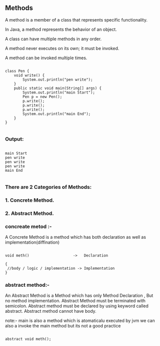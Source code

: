    <h2>Methods</h2>
    <p>A method is a member of a class that represents specific functionality.</p>
    <p>In Java, a method represents the behavior of an object.</p>
    <p>A class can have multiple methods in any order.</p>
    <p>A method never executes on its own; it must be invoked.</p>
    <p>A method can be invoked multiple times.</p>
    <pre><code>
class Pen {
    void write() {
        System.out.println("pen write");
    }
    public static void main(String[] args) {
        System.out.println("main Start");
        Pen p = new Pen();
        p.write();
        p.write();
        p.write();
        System.out.println("main End");
    }
}
    </code></pre>
    <h3>Output:</h3>
    <pre><code>
main Start
pen write
pen write
pen write
main End
    </code></pre>


<h3>There are 2  Categories of Methods: </h3>

<h3>1. Concrete Method. </h3>
<h3>2. Abstract Method. </h3>
<h3>concreate metod :-</h3>
	A Concrete Method is a method which has both declaration as well as implementation(diffination)

<pre><code>
void meth()                    ->   Declaration  
 
{ 
 //body / logic / implementation -> Implementation 
}
</code></pre>


<h3>abstract method:-</h3>

   An Abstract Method is a Method which has only Method Declaration , But no method 
implementation. 
Abstract Method must be terminated with semicolon. 
Abstract method must be declared by using keyword called abstract. 
Abstract method cannot have body.

note:- main is also a method which is atomaticalu executed by jvm
	we can also a invoke the main method but its not a good practice

<pre><code>
abstract void meth();  </code></pre>
                                 

